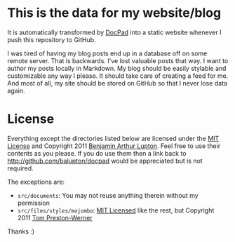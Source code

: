 # This is the data for my website/blog

It is automatically transformed by [DocPad](http://github.com/balupton/docpad) into a static website whenever I push this repository to GitHub.

I was tired of having my blog posts end up in a database off on some remote server. That is backwards. I've lost valuable posts that way. I want to author my posts locally in Markdown. My blog should be easily stylable and customizable any way I please. It should take care of creating a feed for me. And most of all, my site should be stored on GitHub so that I never lose data again.


# License

Everything except the directories listed below are licensed under the [MIT License](http://creativecommons.org/licenses/MIT/) and Copyright 2011 [Benjamin Arthur Lupton](http://balupton.com). Feel free to use their contents as you please. If you do use them then a link back to http://github.com/balupton/docpad would be appreciated but is not required.

The exceptions are:

- `src/documents`: You may not reuse anything therein without my permission
- `src/files/styles/mojombo`: [MIT Licensed](http://creativecommons.org/licenses/MIT/) like the rest, but Copyright 2011 [Tom Preston-Werner](https://github.com/mojombo/mojombo.github.com)

Thanks :)